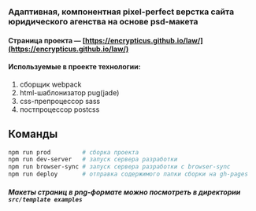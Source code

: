 ### Адаптивная, компонентная pixel-perfect верстка сайта юридического агенства на основе psd-макета
#### Страница проекта — [https://encrypticus.github.io/law/](https://encrypticus.github.io/law/)

#### Используемые в проекте технологии:
1. сборщик webpack
2. html-шаблонизатор pug(jade)
3. css-препроцессор sass
4. постпроцессор postcss

## Команды

```bash
npm run prod         # сборка проекта
npm run dev-server   # запуск сервера разработки
npm run browser-sync # запуск сервера разработки с browser-sync
npm run deploy       # отправка содержимого папки сборки на gh-pages
```
##### Макеты страниц в png-формате можно посмотреть в директории ```src/template examples```